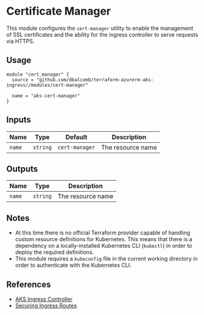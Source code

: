 # Certificate Manager

This module configures the `cert-manager` utility to enable the management of
SSL certificates and the ability for the ingress controller to serve requests
via HTTPS.

## Usage

```hcl
module "cert_manager" {
  source = "github.com/dbalcomb/terraform-azurerm-aks-ingress//modules/cert-manager"

  name = "aks-cert-manager"
}
```

## Inputs

| Name   | Type     | Default        | Description        |
| ------ | -------- | -------------- | ------------------ |
| `name` | `string` | `cert-manager` | The resource name  |

## Outputs

| Name   | Type     | Description        |
| ------ | -------- | ------------------ |
| `name` | `string` | The resource name  |

## Notes

- At this time there is no official Terraform provider capable of handling
  custom resource definitions for Kubernetes. This means that there is a
  dependency on a locally-installed Kubernetes CLI (`kubectl`) in order to
  deploy the required definitions.
- This module requires a `kubeconfig` file in the current working directory in
  order to authenticate with the Kubernetes CLI.

## References

- [AKS Ingress Controller](https://docs.microsoft.com/en-gb/azure/aks/ingress-static-ip)
- [Securing Ingress Routes](https://cert-manager.io/docs/tutorials/acme/ingress/)

